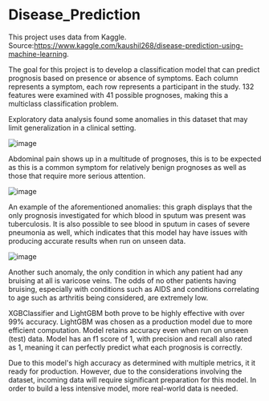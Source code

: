 # Disease_Prediction
This project uses data from Kaggle. Source:https://www.kaggle.com/kaushil268/disease-prediction-using-machine-learning. 

The goal for this project is to develop a classification model that can predict prognosis based on presence or absence of symptoms. Each column represents a symptom, each row represents a participant in the study. 132 features were examined with 41 possible prognoses, making this a multiclass classification problem. 

Exploratory data analysis found some anomalies in this dataset that may limit generalization in a clinical setting.

![image](https://user-images.githubusercontent.com/91214731/155022881-b789a203-d85d-4543-9a10-d998f0cb13fd.png)

Abdominal pain shows up in a multitude of prognoses, this is to be expected as this is a common symptom for relatively benign prognoses as well as those that require more serious attention.

![image](https://user-images.githubusercontent.com/91214731/155023149-0b6a6fa7-2c2a-4dd2-b297-e4ec8bbb8cee.png)

An example of the aforementioned anomalies: this graph displays that the only prognosis investigated for which blood in sputum was present was tuberculosis. It is also possible to see blood in sputum in cases of severe pneumonia as well, which indicates that this model hay have issues with producing accurate results when run on unseen data.

![image](https://user-images.githubusercontent.com/91214731/155581297-5af32544-29d8-4553-8af3-a474a6ead73d.png)

Another such anomaly, the only condition in which any patient had any bruising at all is varicose veins. The odds of no other patients having bruising, especially with conditions such as AIDS and conditions correlating to age such as arthritis being considered, are extremely low. 

XGBClassifier and LightGBM both prove to be highly effective with over 99% accuracy. LightGBM was chosen as a production model due to more efficient computation. Model retains accuracy even when run on unseen (test) data. Model has an f1 score of 1, with precision and recall also rated as 1, meaning it can perfectly predict what each prognosis is correctly.

Due to this model's high accuracy as determined with multiple metrics, it it ready for production. However, due to the considerations involving the dataset, incoming data will require significant preparation for this model. In order to build a less intensive model, more real-world data is needed.
